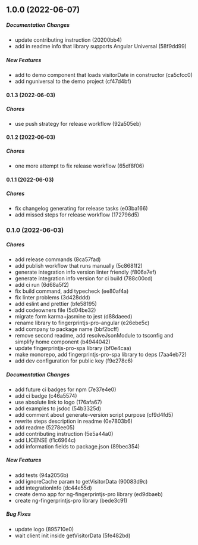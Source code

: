 ## 1.0.0 (2022-06-07)

##### Documentation Changes

*  update contributing instruction (20200bb4)
*  add in readme info that library supports Angular Universal (58f9dd99)

##### New Features

*  add to demo component that loads visitorDate in constructor (ca5cfcc0)
*  add nguniversal to the demo project (cf47d4bf)

#### 0.1.3 (2022-06-03)

##### Chores

*  use push strategy for release workflow (92a505eb)

#### 0.1.2 (2022-06-03)

##### Chores

*  one more attempt to fix release workflow (65df8f06)

#### 0.1.1 (2022-06-03)

##### Chores

*  fix changelog generating for release tasks (e03ba166)
*  add missed steps for release workflow (172796d5)

### 0.1.0 (2022-06-03)

##### Chores

*  add release commands (8ca57fad)
*  add publish workflow that runs manually (5c8681f2)
*  generate integration info version linter friendly (f806a7ef)
*  generate integration info version for ci build (788c00cd)
*  add ci run (6d68a5f2)
*  fix build command, add typecheck (ee80af4a)
*  fix linter problems (3d428ddd)
*  add eslint and prettier (bfe58195)
*  add codeowners file (5d04be32)
*  migrate form karma+jasmine to jest (d88daeed)
*  rename library to fingerprintjs-pro-angular (e26ebe5c)
*  add company to package name (bbf2bcff)
*  remove second readme, add resolveJsonModule to tsconfig and simplify home component (b4944042)
*  update fingerprintjs-pro-spa library (bf0e4caa)
*  make monorepo, add fingerprintjs-pro-spa library to deps (7aa4eb72)
*  add dev configuration for public key (f9e278c6)

##### Documentation Changes

*  add future ci badges for npm (7e37e4e0)
*  add ci badge (c46a5574)
*  use absolute link to logo (176afa67)
*  add examples to jsdoc (54b3325d)
*  add comment about generate-version script purpose (cf9d4fd5)
*  rewrite steps description in readme (0e7803b6)
*  add readme (5278ee05)
*  add contributing instruction (5e5a44a0)
*  add LICENSE (f1c6964c)
*  add information fields to package.json (89bec354)

##### New Features

*  add tests (94a2056b)
*  add ignoreCache param to getVisitorData (90083d9c)
*  add integrationInfo (dc44e55d)
*  create demo app for ng-fingerprintjs-pro library (ed9dbaeb)
*  create ng-fingerprintjs-pro library (bede3c91)

##### Bug Fixes

*  update logo (895710e0)
*  wait client init inside getVisitorData (5fe482bd)

